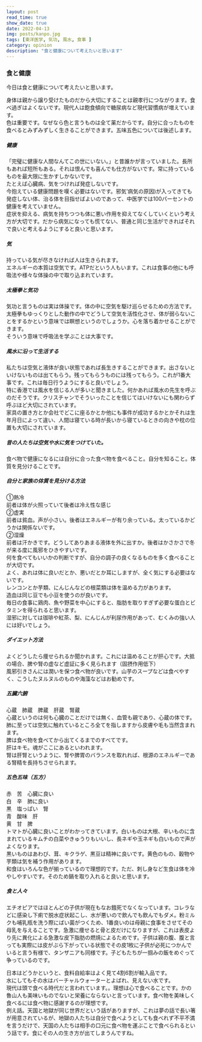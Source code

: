 ```yaml
---
layout: post
read_time: true
show_date: true
date: 2022-04-13
img: posts/kanpo.jpg
tags: [東洋医学, 気功, 風水, 食事 ]
category: opinion
description: "食と健康について考えたいと思います"
---
```


### 食と健康
今日は食と健康について考えたいと思います。

身体は親から譲り受けたものだから大切にすることは親孝行につながります。食べ過ぎはよくないです。現代人は飽食傾向で糖尿病など現代習慣病が増えています。  
色は重要です。なぜなら色と言うものは全て薬だからです。自分に合ったものを食べるとみずみずしく生きることができます。五味五色については後述します。

##### 健康

「完璧に健康な人間なんてこの世にいない。」と昔誰かが言っていました。長所もあれば短所もある。それは恨んでも喜んでも仕方がないです。常に持っているものを最大限に生かすしかないです。  
たとえば心臓病、気をつければ発症しないです。  
今抱えている健康問題を嘆く必要はないです。邪気’病気の原因)が入ってきても発症しない体、治る体を目指せばよいのであって、中医学では100パーセントの健康を考えていません。  
症状を抑える、病気を持ちつつも体に悪い作用を抑えてなくしていくという考え方が大切です。だから病気になっても慌てない、普通と同じ生活ができればそれで良いと考えるようにすると良いと思います。

##### 気

持っている気が尽きなければ人は生きられます。  
エネルギーの本質は空気です。ATPだという人もいます。これは食事の他にも呼吸法や様々な体操の中で取り込まれています。

##### 太極拳と気功

気功と言うものは実は体操です。体の中に空気を駆け巡らせるための方法です。太極拳もゆっくりとした動作の中でどうして空気を活性化させ、体が弱らないことをするかという意味では瞑想というのでしょうか。心を落ち着かせることができます。  
そういう意味で呼吸法を学ぶことは大事です。

##### 風水に沿って生活する

私たちは空気と液体が良い状態であれば長生きすることができます。出さないといけないものは出てもらう。残ってもらうものには残ってもらう。これが1番大事です。これは毎日行うようにすると良いでしょう。  
特に香港では風水を信じる人が多いと聞きました。何かあれば風水の先生を呼ぶのだそうです。クリスチャンでそういったことを信じてはいけないにも関わらず呼ぶほど大切にされています。  
家具の置き方とか会社でどこに座るかとか他にも事件が成功するかとかそれは生年月日によって違い、人間は寝ている時が長いから寝ているときの向きや枕の位置も大切にされています。

##### 昔の人たちは空気や水に気をつけていた。

食べ物で健康になるには自分に合った食べ物を食べること。自分を知ること。体質を見分けることです。

##### 自分と家族の体質を見分ける方法

①熱冷  
前者は体が火照っていて後者は冷え性な感じ  
②虚実  
前者は貧血。声が小さい。後者はエネルギーが有り余っている。太っているかどうかは関係ないです。  
②湿燥  
前者は汗かきです。どうしてありあまる液体を外に出すか。後者はかさかさで冬が来る度に風邪をひきやすいです。  
何を食べてもいいかの判断ですが、自分の調子の良くなるものを多く食べることが大切です。  
よく、あれは体に良いだとか、悪いだとか耳にしますが、全く気にする必要はないです。  
レンコンとか芋類、にんじんなどの根菜類は体を温める力があります。  
造血は同じ豆でも小豆を使うのが良いです。  
毎日の食事に鶏肉、魚や野菜を中心にすると、脂肪を取りすぎず必要な蛋白とビタミンを得られると思います。  
湿邪に対しては珈琲や紅茶、梨、にんじんが利尿作用があって、むくみの強い人には好いでしょう。

##### ダイエット方法

よくどうしたら痩せられるか聞かれます。これには温めることが肝心です。大抵の場合、脾や腎の虚など虚証に多く見られます（固摂作用低下）  
風邪引きさんには潤いを保つ食べ物が良いです。山芋のスープなどは食べやすく、こうしたヌルヌルのものや海藻などはお勧めです。

##### 五臓六腑

心蔵　肺蔵　脾蔵　肝蔵　腎蔵  
心蔵というのは何も心臓のことだけでは無く、血管も親であり、心蔵の体です。  
肺に至っては空気に触れているところ全てを指しますから皮膚や毛も当然含まれます。  
脾は食べ物を食べてから出てくるまでのすべてです。  
肝はキモ。魂がここにあるといわれます。  
腎は肝腎というように、腎や脾胃のバランスを取れれば、根源のエネルギーである腎精を長持ちさせられます。

##### 五色五味（五方）

赤　苦　心臓に良い  
白　辛　肺に良い  
黒　塩っぱい　腎  
青　酸味　肝  
黄　甘　脾  
トマトが心臓に良いことがわかってきています。白いものは大根、辛いものに含まれているキムチの白菜やきゅうりもいいし、長ネギや玉ネギも白いもので声がよくなります。  
黒いものはあわび、茸、キクラゲ、黒豆は精神に良いです。黄色のもの、穀物や芋類は気を補う作用があります。  
和食はいろんな色が揃っているので理想的です。ただ、刺し身など生食は体を冷やしやすいです。そのため鍋を取り入れると良いと思います。

##### 食と人々

エチオピアではほとんどの子供が現在もなお餓死でなくなっています。コレラなどに感染し下痢で脱水症状起こし、水が悪いので飲んでも飲んでもダメ。粉ミルクも哺乳瓶を洗う際にばい菌がつくため、1番良いのは母親に食事をさせてその母乳を与えることです。急激に痩せると骨と皮だけになりますが、これは表皮より先に異化による急激な皮下脂肪の燃焼によるためです。子供は親の腹、腹と言っても実際には皮がぶら下がっている状態でその皮1枚に子供が必死につかんでいると言う有様で、タンザニアも同様です。子どもたちが一掴みの飯をめぐって争っているのです。

日本はどうかというと、食料自給率はよく見て4割6割が輸入品です。  
水にしてもその水はバーチャルウォーターとよばれ、見えない水です。  
現代は頭で食べる時代だと言われています。。理想は心で食べることです。かの魯山人も美味いものでないと栄養にならないと言っています。食べ物を美味しく食べるには食べ物に感謝するのが理想です。  
例え話。天国と地獄が同じ世界だという話がありますが、これは夢の話で長い箸が用意されているが、地獄の人たちは自分で食べようとしても食べれず不平不満を言うだけで、天国の人たちは相手の口元に食べ物を運ぶことで食べられるという話です。食にその人の生き方が出てしまうんですね。


